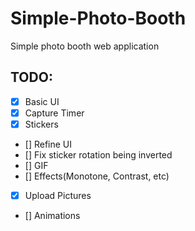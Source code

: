 # Simple-Photo-Booth
Simple photo booth web application

## TODO:
- [X] Basic UI
- [X] Capture Timer
- [X] Stickers
- [] Refine UI
- [] Fix sticker rotation being inverted
- [] GIF
- [] Effects(Monotone, Contrast, etc)
- [X] Upload Pictures
- [] Animations